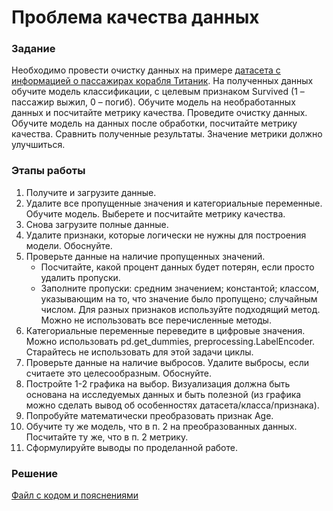# Проблема качества данных

### Задание
Необходимо провести очистку данных на примере [датасета с информацией о пассажирах корабля Титаник](https://www.kaggle.com/datasets/hesh97/titanicdataset-traincsv). На полученных данных обучите модель классификации, с целевым признаком Survived (1 – пассажир выжил, 0 – погиб). Обучите модель на необработанных данных и посчитайте метрику качества. Проведите очистку данных. Обучите модель на данных после обработки, посчитайте метрику качества. Сравнить полученные результаты. Значение метрики должно улучшиться.

### Этапы работы
1. Получите и загрузите данные.
2. Удалите все пропущенные значения и категориальные переменные. Обучите модель. Выберете и посчитайте метрику качества.
3. Снова загрузите полные данные.
4. Удалите признаки, которые логически не нужны для построения модели. Обоснуйте.
5. Проверьте данные на наличие пропущенных значений.
   - Посчитайте, какой процент данных будет потерян, если просто удалить пропуски.
   - Заполните пропуски: средним значением; константой; классом, указывающим на то, что значение было пропущено; случайным числом. Для разных признаков используйте подходящий метод. Можно не использовать все перечисленные методы.
6. Категориальные переменные переведите в цифровые значения. Можно использовать pd.get_dummies, preprocessing.LabelEncoder. Старайтесь не использовать для этой задачи циклы.
7. Проверьте данные на наличие выбросов. Удалите выбросы, если считаете это целесообразным. Обоснуйте.
8. Постройте 1-2 графика на выбор. Визуализация должна быть основана на исследуемых данных и быть полезной (из графика можно сделать вывод об особенностях датасета/класса/признака).
9. Попробуйте математически преобразовать признак Age.
10. Обучите ту же модель, что в п. 2 на преобразованных данных. Посчитайте ту же, что в п. 2 метрику.
11. Сформулируйте выводы по проделанной работе.

### Решение
[Файл с кодом и пояснениями](/Projects/03_Working_with_features_and_building_models/04_Data_quality_issue/Solution.ipynb)
